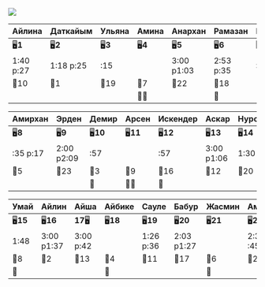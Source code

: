 ![](1-4/EMOJI)

| Айлина    | Даткайым  | Ульяна   | Амина    | Анархан    | Рамазан   | Нуриэль  |
| --------- | --------- | -------- | -------- | ---------- | --------- | -------- |
| 🖥️**1**  | 🖥️**2**  | 🖥️**3** | 🖥️**4** | 🖥️**5**   | 🖥️**6**  | 🖥️**7** |
| 1:40 р:27 | 1:18 р:25 | :15      |          | 3:00 р1:03 | 2:53 р:35 | :55 р:30 |
| 🏫10      | 🏫1       | 🏫19     | 🏫7      | 🏫22       | 🏫18      | 🏫14     |
|           |           |          | 👻👻     |            | 👻        |          |

| Амирхан  | Эрден      | Демир     | Арсен     | Искендер  | Аскар      | Нурсултан |
| -------- | ---------- | --------- | --------- | --------- | ---------- | --------- |
| 🖥️**8** | 🖥️**9**   | 🖥️**10** | 🖥️**11** | 🖥️**12** | 🖥️**13**  | 🖥️**14** |
| :35 р:17 | 2:00 р2:09 | :57       |           | :57       | 3:00 р1:06 | 1:30 р:32 |
| 🏫5      | 🏫23       | 🏫3       | 🏫9       | 🏫16      | 🏫12       | 🏫20      |
|          |            | 👻        | 👻👻      | 👻        |            |           |

| Умай      | Айлин      | Айша      | Айбике    | Сауле     | Бабур      | Жасмин    | Амалия     | Жанэль    |
| --------- | ---------- | --------- | --------- | --------- | ---------- | --------- | ---------- | --------- |
| 🖥️**15** | 🖥️**16**  | **17**🖥️ | 🖥️**18** | 🖥️**19** | 🖥️**20**  | 🖥️**21** | 🖥️**22**  | 🖥️**23** |
| 1:48      | 3:00 р1:37 | 3:00 р:42 |           | 1:26 р:36 | 2:03 р1:27 |           | 2:38 р :45 |           |
| 🏫8       | 🏫2        | 🏫13      | 🏫4       | 🏫11      | 🏫17       | 🏫6       | 🏫21       | 🏫15      |
| 👻        |            |           | 👻        |           |            | 👻        |            | 👻        |

[^1]: Жасмин - До Тхи Сан Сан